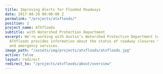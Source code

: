 ```yaml
---
title: Improving Alerts for Flooded Roadways
date: 2017-08-28 00:00:00 Z
permalink: "/projects/atxfloods/"
position: 1
project_name: ATXfloods
subtitle: with Watershed Protection Department
excerpt: We’re working with Austin’s Watershed Protection Department to improve how
  ATXfloods provides information about the status of roadway closures to the public
  and emergency services.
image_path: "/assets/img/projects/atxfloods/atxfloods.jpg"
active: false
layout: redirect
redirect_to: "/projects/atxfloods/about/overview"
---
```


